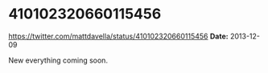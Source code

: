 # 410102320660115456
https://twitter.com/mattdavella/status/410102320660115456
**Date:** 2013-12-09

New everything coming soon.
